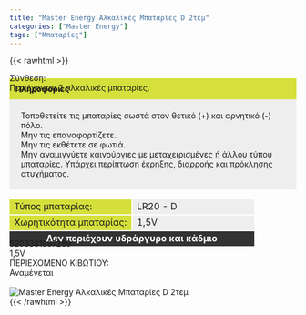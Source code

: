 ```yaml
---
title: "Master Energy Αλκαλικές Μπαταρίες D 2τεμ"
categories: ["Master Energy"]
tags: ["Μπαταρίες"]
---
```

{{< rawhtml >}}
<div class="product">
  <div id="sistatika">Σύνθεση:</div>
  <div class="alltext">Περιέχονται 2 αλκαλικές μπαταρίες.<br></div>
  <div class="alltext" style="margin-top:-25px">
    <p style="background: #d5e03c;padding:10px;margin: 0;"><b>Πληροφορίες</b></p>
    <p style="padding: 20px;background: #eee;margin: 0;">Τοποθετείτε τις μπαταρίες σωστά στον θετικό (+) και αρνητικό
      (-) πόλο.<br>Μην τις επαναφορτίζετε.<br>Μην τις εκθέτετε σε φωτιά.<br>Μην αναμιγνύετε καινούργιες με
      μεταχειρισμένες ή άλλου τύπου μπαταρίες. Υπάρχει περίπτωση έκρηξης, διαρροής και πρόκλησης ατυχήματος.</p>
    <table
      style="border-collapse: separate;width: -webkit-fill-available;margin: 15px -2px -15px -2px;table-layout: fixed;"
      border="0" cellpadding="10px">
      <tbody>
        <tr>
          <td style="background-color: #d5e03c;width: 50%;">Τύπος μπαταρίας:</td>
          <td style="background-color: #eeeeee;">LR20 - D</td>
        </tr>
        <tr>
          <td style="background-color: #d5e03c;">Χωρητικότητα μπαταρίας:</td>
          <td style="background-color: #eeeeee;">1,5V</td>
        </tr>
        <tr>
          <td style="background-color: #333333; text-align: center;" colspan="2"><span
              style="color: #ffffff;"><strong>Δεν περιέχουν υδράργυρο και κάδμιο</strong></span></td>
        </tr>
      </tbody>
    </table>
  </div>
  <div id="barcode">
    <div id="barimage1"></div><span id="bartext">5203381997289</span>
  </div>
  <div id="varos">
    <div id="powerimage">
    </div><span id="varostext">1,5V</span>
  </div>
  <div id="kivotio">ΠΕΡΙΕΧΟΜΕΝΟ ΚΙΒΩΤΙΟΥ:<br>Αναμένεται</div><br>
  <div class="pimg"><img alt="Master Energy Αλκαλικές Μπαταρίες D 2τεμ" title="Master Energy Αλκαλικές Μπαταρίες D 2τεμ"
      src="/media/images/master-energy-alkalikes-mpataries-D-2tem.jpg"></div>
</div>
{{< /rawhtml >}}